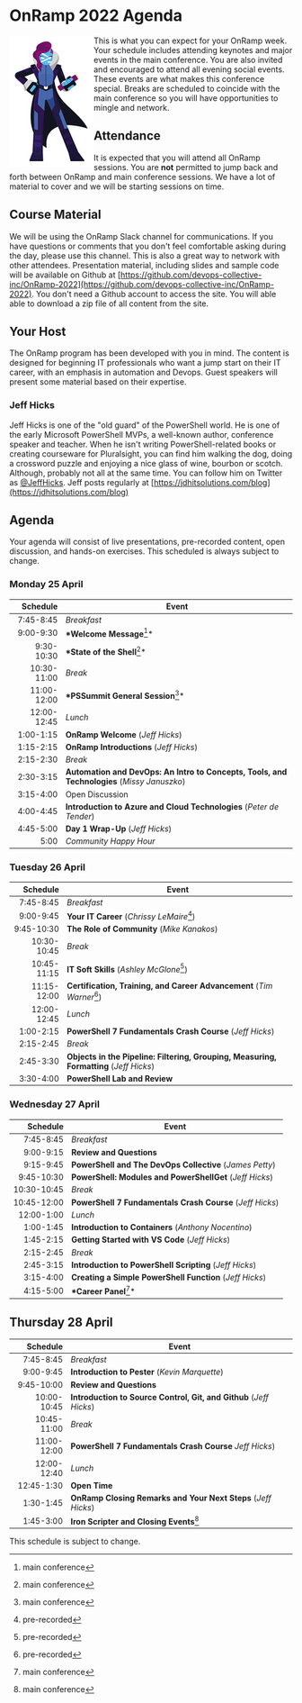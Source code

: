 # OnRamp 2022 Agenda

<img src="images/PowerShell-transparent-thumb.jpg" alt="Ms. PowerShell" halign="left" align="left"> This is what you can expect for your OnRamp week.
Your schedule includes attending keynotes and major events in the main conference. You are also invited and encouraged to attend all evening social events. These events are what makes this conference special. Breaks are scheduled to coincide with the main conference so you will have opportunities to mingle and network.

## Attendance

It is expected that you will attend all OnRamp sessions.
You are __not__ permitted to jump back and forth between OnRamp and main conference sessions.
We have a lot of material to cover and we will be starting sessions on time.

## Course Material

We will be using the OnRamp Slack channel for communications.
If you have questions or comments that you don't feel comfortable asking during the day, please use this channel.
This is also a great way to network with other attendees.
Presentation material, including slides and sample code will be available on Github at [https://github.com/devops-collective-inc/OnRamp-2022](https://github.com/devops-collective-inc/OnRamp-2022).
You don't need a Github account to access the site.
You will able able to download a zip file of all content from the site.

## Your Host

The OnRamp program has been developed with you in mind. The content is designed for beginning IT professionals who want a jump start on their IT career, with an emphasis in automation and Devops. Guest speakers will present some material based on their expertise.

### Jeff Hicks

Jeff Hicks is one of the "old guard" of the PowerShell world.
He is one of the early  Microsoft PowerShell MVPs, a well-known author, conference speaker and teacher.
When he isn't writing PowerShell-related books or creating courseware for Pluralsight, you can find him walking the dog, doing a crossword puzzle and enjoying a nice glass of wine, bourbon or scotch.
Although, probably not all at the same time.
You can follow him on Twitter as [@JeffHicks](https://twitter.com/jeffhicks).
Jeff posts regularly at [https://jdhitsolutions.com/blog](https://jdhitsolutions.com/blog)

## Agenda

Your agenda will consist of live presentations, pre-recorded content, open discussion, and hands-on exercises. This scheduled is always subject to change.

### Monday 25 April

| Schedule | Event |
|------:|------|
| 7:45-8:45 | *Breakfast* |
| 9:00-9:30 | __*Welcome Message__[^1]* |
| 9:30-10:30 | __*State of the Shell__[^1]* |
| 10:30-11:00 | *Break* |
| 11:00-12:00 | __*PSSummit General Session__[^1]* |
| 12:00-12:45 | *Lunch* |
| 1:00-1:15 |  **OnRamp Welcome** (*Jeff Hicks*) |
| 1:15-2:15 | **OnRamp Introductions** (*Jeff Hicks*) |
| 2:15-2:30 | *Break* |
| 2:30-3:15 |  **Automation and DevOps: An Intro to Concepts, Tools, and Technologies** (*Missy Januszko*) |
| 3:15-4:00 | Open Discussion |
| 4:00-4:45 | __Introduction to Azure and Cloud Technologies__ (*Peter de Tender*) |
| 4:45-5:00 | __Day 1 Wrap-Up__ (*Jeff Hicks*) |
| 5:00 | *Community Happy Hour* |

### Tuesday 26 April

|Schedule | Event |
|------:|------|
| 7:45-8:45 | *Breakfast* |
| 9:00-9:45   | __Your IT Career__ (*Chrissy LeMaire*[^2]) |
| 9:45-10:30  | __The Role of Community__ (*Mike Kanakos*) |
| 10:30-10:45 | *Break* |
| 10:45-11:15 | __IT Soft Skills__ (*Ashley McGlone*[^2]) |
| 11:15-12:00 | __Certification, Training, and Career Advancement__ (*Tim Warner*[^2]) |
| 12:00-12:45 | *Lunch* |
| 1:00-2:15   | __PowerShell 7 Fundamentals Crash Course__ (*Jeff Hicks*) |
| 2:15-2:45 | *Break* |
| 2:45-3:30   | __Objects in the Pipeline: Filtering, Grouping, Measuring, Formatting__ (*Jeff Hicks*) |
| 3:30-4:00   | __PowerShell Lab and Review__ |

### Wednesday 27 April

|Schedule | Event |
|------:|------|
| 7:45-8:45 | *Breakfast* |
| 9:00-9:15   | __Review and Questions__ |
| 9:15-9:45   | __PowerShell and The DevOps Collective__ (*James Petty*) |
| 9:45-10:30  | __PowerShell: Modules and PowerShellGet__ (*Jeff Hicks*) |
| 10:30-10:45 | *Break* |
| 10:45-12:00 |__PowerShell 7 Fundamentals Crash Course__ (*Jeff Hicks*) |
| 12:00-1:00  | *Lunch* |
| 1:00-1:45   | __Introduction to Containers__ (*Anthony Nocentino*) |
| 1:45-2:15   | __Getting Started with VS Code__ (*Jeff Hicks*) |
| 2:15-2:45 | *Break* |
| 2:45-3:15   | __Introduction to PowerShell Scripting__ (*Jeff Hicks*) |
| 3:15-4:00   | __Creating a Simple PowerShell Function__ (*Jeff Hicks*) |
| 4:15-5:00   | __*Career Panel__[^1]*  |

## Thursday 28 April

|Schedule | Event |
|------:|------|
| 7:45-8:45 | *Breakfast* |
| 9:00-9:45   | __Introduction to Pester__ (*Kevin Marquette*) |
| 9:45-10:00  | __Review and Questions__ |
| 10:00-10:45 | __Introduction to Source Control, Git, and Github__ (*Jeff Hicks*) |
| 10:45-11:00 | *Break* |
| 11:00-12:00 | __PowerShell 7 Fundamentals Crash Course__ *Jeff Hicks*)|
| 12:00-12:40 | *Lunch* |
| 12:45-1:30  | __Open Time__ |
| 1:30-1:45 | __OnRamp Closing Remarks and Your Next Steps__ (*Jeff Hicks*) |
| 1:45-3:00   | __Iron Scripter and Closing Events__[^1] |

This schedule is subject to change.

[^1]: main conference
[^2]: pre-recorded
